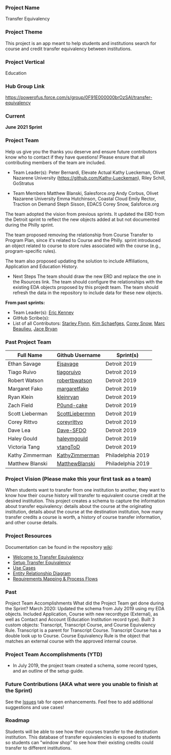 ### Project Name
Transfer Equivalency

### Project Theme
This project is an app meant to help students and institutions search for course and credit transfer equivalency between institutions.

### Project Vertical
Education

### Hub Group Link
https://powerofus.force.com/s/group/0F91E000000brOzSAI/transfer-equivalency

### Current 

**June 2021 Sprint**

### Project Team
Help us give you the thanks you deserve and ensure future contributors know who to contact if they have questions! Please ensure that all contributing members of the team are included.
* Team Leader(s): 
Peter Bernardi, Elevate Actual
Kathy Lueckeman, Olivet Nazarene University (https://github.com/Kathy-Lueckeman), 
Riley Schill, GoStratus

* Team Members
Matthew Blanski, Salesforce.org
Andy Corbus, Olivet Nazarene University
Emma Hutchinson, Coastal Cloud
Emily Rector, Traction on Demand
Steph Sisson, EDACS
Corey Snow, Salsforce.org

The team adopted the vision from previous sprints. It updated the ERD from the Detroit sprint to reflect the new objects added at but not documented during the Philly sprint.

The team proposed removing the relationship from Course Transfer to Program Plan, since it's related to Course and the Philly. sprint introduced an object related to course to store rules associated with the course (e.g., program-specific rules). 

The team also proposed updating the solution to include Affiliations, Application and Education History.

* Next Steps
The team should draw the new ERD and replace the one in the Rsources link.
The team should configure the relationships with the existing EDA objects proposed by this projedt team.
The team should refresh the data in the repository to include data for these new objects.


**From past sprints:**

* Team Leader(s): [Eric Kenney](https://github.com/IAmEricKenney)
* GitHub Scribe(s): 
* List of all Contributors: [Starley Flynn](https://github.com/StarleyFlynn), [Kim Schaefges](https://github.com/kschaefges), [Corey Snow](https://github.com/csnow-storm), [Marc Beaulieu](https://github.com/SoundSkulptor), [Jace Bryan](https://github.com/jacebryan)

### Past Project Team

Full Name       | Github Username                                      | Sprint(s)               
------------    | -------------                                        | -------------   
Ethan Savage    | [Ejsavage](https://github.com/Ejsavage)              | Detroit 2019
Tiago Ruivo     | [tiagoruivo](https://github.com/tiagoruivo)          | Detroit 2019
Robert Watson   | [robertbwatson](https://github.com/robertbwatson)    | Detroit 2019
Margaret Fako   | [margaretfako](https://github.com/margaretfako)      | Detroit 2019
Ryan Klein      | [kleinryan](https://github.com/kleinryan)            | Detroit 2019
Zach Field      | [P0und-cake](https://github.com/P0und-cake)          | Detroit 2019
Scott Lieberman | [ScottLiebermnn](https://github.com/ScottLiebermn)   | Detroit 2019
Corey Rittvo    | [coreyrittvo](https://github.com/coreyrittvo)        | Detroit 2019
Dave Lea        | [Dave-SFDO](https://github.com/Dave-SFDO)            | Detroit 2019
Haley Gould     | [haleymgould](https://github.com/haleymgould)        | Detroit 2019
Victoria Tang   | [vtangToD](https://github.com/vtangToD)              | Detroit 2019
Kathy Zimmerman | [KathyZimmerman](https://github.com/KathyZimmerman)  | Philadelphia 2019
Matthew Blanski | [MatthewBlanski](https://github.com/MatthewBlanski)  | Philadelphia 2019

### Project Vision (Please make this your first task as a team)

When students want to transfer from one institution to another, they want to know how their course history will transfer to equivalent course credit at the desired institution. This project creates a schema to capture the information about transfer equivalency: details about the course at the originating institution, details about the course at the destination institution, how many transfer credits a course is worth, a history of course transfer information, and other course details.

### Project Resources
Documentation can be found in the repository [wiki](https://github.com/SFDO-Community-Sprints/transfer-equivalency/wiki):

* [Welcome to Transfer Equivalency](https://github.com/SFDO-Community-Sprints/transfer-equivalency/wiki/Welcome-to-Transfer-Equivalency)
* [Setup Transfer Equivalency](https://github.com/SFDO-Community-Sprints/transfer-equivalency/wiki/Setup-Transfer-Equivalency)
* [Use Cases](https://github.com/SFDO-Community-Sprints/transfer-equivalency/wiki/Use-Cases)
* [Entity Relationship Diagram](https://github.com/SFDO-Community-Sprints/transfer-equivalency/wiki/Entity-Relationship-Diagram)
* [Requirements Mapping & Process Flows](https://github.com/SFDO-Community-Sprints/transfer-equivalency/wiki/Requirements-Mapping-&-Process-Flows)

### Past
Project Team Accomplishments
What did the Project Team get done during the Sprint?
March 2020: Updated the schema from July 2019 using my EDA objects. Included Application, Course with new recordtype (External), as well as Contact and Account (Education Institution record type). Built 3 custom objects: Transcript, Transcript Course, and Course Equivalency Rule.
Transcript is a parent for Transcript Course. Transcript Course has a double look up to Course. Course Equivalency Rule is the object that matches an external course with the approved internal course.

### Project Team Accomplishments (YTD)
* In July 2019, the project team created a schema, some record types, and an outline of the setup guide.

### Future Contributions (AKA what were you unable to finish at the Sprint)
See the [Issues](https://github.com/SFDO-Community-Sprints/transfer-equivalency/issues) tab for open enhancements. Feel free to add additional suggestions and use cases!

### Roadmap
Students will be able to see how their courses transfer to the destination institution. This database of transfer equivalencies is exposed to students so students can "window shop" to see how their existing credits could transfer to different institutions.
